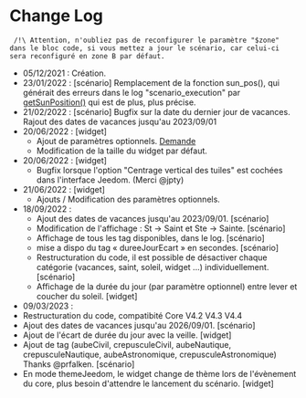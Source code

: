 # Change Log

     
     /!\ Attention, n'oubliez pas de reconfigurer le paramètre "$zone" dans le bloc code, si vous mettez a jour le scénario, car celui-ci sera reconfiguré en zone B par défaut.
     

- 05/12/2021 : Création.
- 23/01/2022 : [scénario] Remplacement de la fonction sun_pos(), qui générait des erreurs dans le log "scenario_execution"
par [getSunPosition()](https://github.com/KiboOst/php-sunPos/blob/master/phpSunPos.php) qui est de plus, plus précise.
- 21/02/2022 : [scénario] Bugfix sur la date du dernier jour de vacances.
Rajout des dates de vacances jusqu'au 2023/09/01
- 20/06/2022 : [widget] 
  - Ajout de paramètres optionnels. [Demande](https://community.jeedom.com/t/widget-perso-info-du-jour/86118)
  - Modification de la taille du widget par défaut.
- 20/06/2022 : [widget]
  - Bugfix lorsque l'option "Centrage vertical des tuiles" est cochées dans l'interface Jeedom. (Merci @jpty)
- 21/06/2022 : [widget]
  - Ajouts / Modification des paramètres optionnels.
- 18/09/2022 :
  - Ajout des dates de vacances jusqu'au 2023/09/01. [scénario]
  - Modification de l'affichage : St -> Saint et Ste -> Sainte. [scénario]
  - Affichage de tous les tag disponibles, dans le log. [scénario]
  - mise a dispo du tag « dureeJourEcart » en secondes. [scénario]
  - Restructuration du code, il est possible de désactiver chaque catégorie (vacances, saint, soleil, widget ...) individuellement. [scénario]
  - Affichage de la durée du jour (par paramètre optionnel) entre lever et coucher du soleil. [widget]
 - 09/03/2023 :
  - Restructuration du code, compatibité Core V4.2 V4.3 V4.4
  - Ajout des dates de vacances jusqu'au 2026/09/01. [scénario]
  - Ajout de l'écart de durée du jour avec la veille. [widget]
  - Ajout de tag (aubeCivil, crepusculeCivil, aubeNautique, crepusculeNautique, aubeAstronomique, crepusculeAstronomique) Thanks @prfalken.  [scénario]
  - En mode themeJeedom, le widget change de thème lors de l'évènement du core, plus besoin d'attendre le lancement du scénario. [widget]
